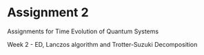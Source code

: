 # Assignment 2
Assignments for Time Evolution of Quantum Systems

Week 2 - ED, Lanczos algorithm and Trotter-Suzuki Decomposition
